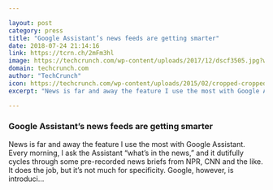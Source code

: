 ```yaml
---

layout: post
category: press
title: "Google Assistant’s news feeds are getting smarter"
date: 2018-07-24 21:14:16
link: https://tcrn.ch/2mFm3hl
image: https://techcrunch.com/wp-content/uploads/2017/12/dscf3505.jpg?w=599
domain: techcrunch.com
author: "TechCrunch"
icon: https://techcrunch.com/wp-content/uploads/2015/02/cropped-cropped-favicon-gradient.png?w=180
excerpt: "News is far and away the feature I use the most with Google Assistant. Every morning, I ask the Assistant “what’s in the news,” and it dutifully cycles through some pre-recorded news briefs from NPR, CNN and the like. It does the job, but it’s not much for specificity. Google, however, is introduci…"

---
```


### Google Assistant’s news feeds are getting smarter

News is far and away the feature I use the most with Google Assistant. Every morning, I ask the Assistant “what’s in the news,” and it dutifully cycles through some pre-recorded news briefs from NPR, CNN and the like. It does the job, but it’s not much for specificity. Google, however, is introduci…